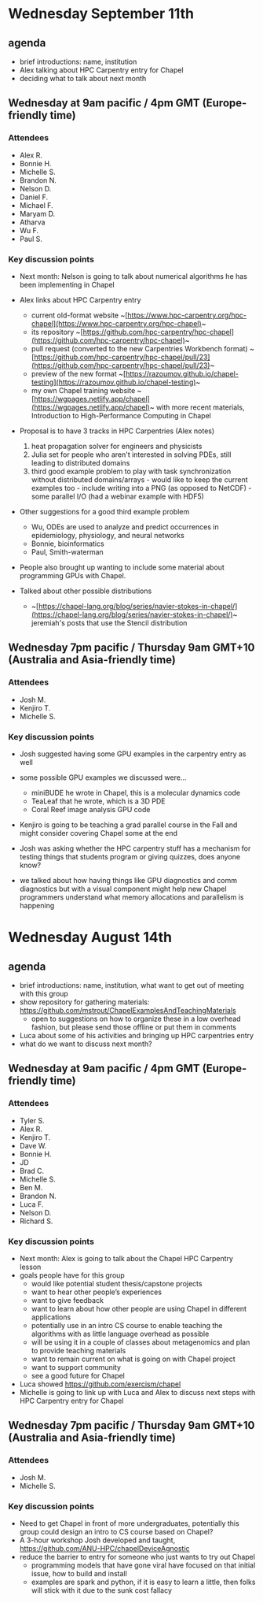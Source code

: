 # Wednesday September 11th

## agenda
  * brief introductions: name, institution
  * Alex talking about HPC Carpentry entry for Chapel
  * deciding what to talk about next month

## Wednesday at 9am pacific / 4pm GMT (Europe-friendly time)

### Attendees

  * Alex R.
  * Bonnie H.
  * Michelle S.
  * Brandon N.
  * Nelson D.
  * Daniel F.
  * Michael F.
  * Maryam D.
  * Atharva
  * Wu F.
  * Paul S.


### Key discussion points
  * Next month: Nelson is going to talk about numerical algorithms he has
    been implementing in Chapel

  * Alex links about HPC Carpentry entry
    * current old-format website ~[https://www.hpc-carpentry.org/hpc-chapel](https://www.hpc-carpentry.org/hpc-chapel)~
    * its repository ~[https://github.com/hpc-carpentry/hpc-chapel](https://github.com/hpc-carpentry/hpc-chapel)~
    * pull request (converted to the new Carpentries Workbench format) ~[https://github.com/hpc-carpentry/hpc-chapel/pull/23](https://github.com/hpc-carpentry/hpc-chapel/pull/23)~
    * preview of the new format ~[https://razoumov.github.io/chapel-testing](https://razoumov.github.io/chapel-testing)~
    * my own Chapel training website ~[https://wgpages.netlify.app/chapel](https://wgpages.netlify.app/chapel)~ with more recent materials, Introduction to High-Performance Computing in Chapel

  * Proposal is to have 3 tracks in HPC Carpentries (Alex notes)
    1. heat propagation solver for engineers and physicists
    2. Julia set for people who aren't interested in solving PDEs, still leading to distributed domains 
    3. third good example problem to play with task synchronization without distributed domains/arrays - would like to keep the current examples too - include writing into a PNG (as opposed to NetCDF) - some parallel I/O (had a webinar example with HDF5)

  * Other suggestions for a good third example problem
    * Wu, ODEs are used to analyze and predict occurrences in epidemiology, physiology, and neural networks
    * Bonnie, bioinformatics
    * Paul, Smith-waterman

  * People also brought up wanting to include some material about programming GPUs with Chapel.

  * Talked about other possible distributions
    * ~[https://chapel-lang.org/blog/series/navier-stokes-in-chapel/](https://chapel-lang.org/blog/series/navier-stokes-in-chapel/)~ jeremiah's posts that use the Stencil distribution


## Wednesday 7pm pacific / Thursday 9am GMT+10 (Australia and Asia-friendly time)

### Attendees

  * Josh M.
  * Kenjiro T.
  * Michelle S.

### Key discussion points

  * Josh suggested having some GPU examples in the carpentry entry as well
  * some possible GPU examples we discussed were...
    * miniBUDE he wrote in Chapel, this is a molecular dynamics code
    * TeaLeaf that he wrote, which is a 3D PDE
    * Coral Reef image analysis GPU code

  * Kenjiro is going to be teaching a grad parallel course in the Fall and
    might consider covering Chapel some at the end
  
  * Josh was asking whether the HPC carpentry stuff has a mechanism for testing
    things that students program or giving quizzes, does anyone know?

  * we talked about how having things like GPU diagnostics and comm diagnostics
    but with a visual component might help new Chapel programmers understand
    what memory allocations and parallelism is happening



# Wednesday August 14th

## agenda
  * brief introductions: name, institution, what want to get out of meeting with this group
  * show repository for gathering materials: https://github.com/mstrout/ChapelExamplesAndTeachingMaterials
    * open to suggestions on how to organize these in a low overhead fashion, but please send those offline or put them in comments
  * Luca about some of his activities and bringing up HPC carpentries entry
  * what do we want to discuss next month?


## Wednesday at 9am pacific / 4pm GMT (Europe-friendly time)

### Attendees

  * Tyler S.
  * Alex R.
  * Kenjiro T.
  * Dave W.
  * Bonnie H.
  * JD
  * Brad C.
  * Michelle S.
  * Ben M.
  * Brandon N.
  * Luca F.
  * Nelson D.
  * Richard S.

### Key discussion points
  * Next month: Alex is going to talk about the Chapel HPC Carpentry lesson 
  * goals people have for this group
    * would like potential student thesis/capstone projects
    * want to hear other people’s experiences
    * want to give feedback
    * want to learn about how other people are using Chapel in different applications
    * potentially use in an intro CS course to enable teaching the algorithms with as little language overhead as possible
    * will be using it in a couple of classes about metagenomics and plan to provide teaching materials
    * want to remain current on what is going on with Chapel project
    * want to support community
    * see a good future for Chapel
  * Luca showed https://github.com/exercism/chapel
  * Michelle is going to link up with Luca and Alex to discuss next steps with HPC Carpentry entry for Chapel



## Wednesday 7pm pacific / Thursday 9am GMT+10 (Australia and Asia-friendly time)

### Attendees

  * Josh M.
  * Michelle S.

### Key discussion points

  * Need to get Chapel in front of more undergraduates, potentially this group could design an intro to CS course based on Chapel?
  * A 3-hour workshop Josh developed and taught, https://github.com/ANU-HPC/chapelDeviceAgnostic
  * reduce the barrier to entry for someone who just wants to try out Chapel
    * programming models that have gone viral have focused on that initial issue, how to build and install
    * examples are spark and python, if it is easy to learn a little, then folks will stick with it due to the sunk cost fallacy
